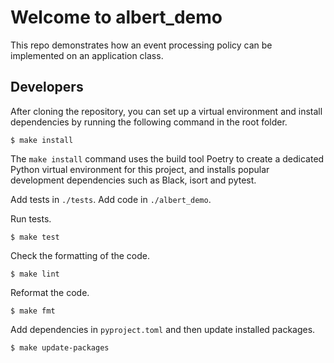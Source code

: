 # Welcome to albert_demo

This repo demonstrates how an event processing policy can be implemented on an application class.

## Developers

After cloning the repository, you can set up a virtual environment and
install dependencies by running the following command in the root
folder.

    $ make install

The ``make install`` command uses the build tool Poetry to create a dedicated
Python virtual environment for this project, and installs popular development
dependencies such as Black, isort and pytest.

Add tests in `./tests`. Add code in `./albert_demo`.

Run tests.

    $ make test

Check the formatting of the code.

    $ make lint

Reformat the code.

    $ make fmt

Add dependencies in `pyproject.toml` and then update installed packages.

    $ make update-packages
